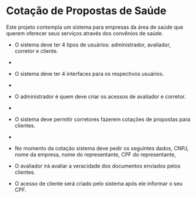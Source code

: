 # Cotação de Propostas de Saúde

Este projeto contempla um sistema para empresas da área de saúde que querem oferecer seus serviços através dos convênios de saúde.

- O sistema deve ter 4 tipos de usuários: administrador, avaliador, corretor e cliente.
- 
- O sistema deve ter 4 interfaces para os respectivos usuários.
- 
- O administrador é quem deve criar os acessos de avaliador e corretor.
- 
- O sistema deve permitir corretores fazerem cotações de propostas para clientes.
- 
- No momento da cotação sistema deve pedir os seguintes dados, CNPJ, nome da empresa, nome do representante, CPF do representante,
  
- O avaliador irá avaliar a veracidade dos documentos enviados pelos clientes.
  
- O acesso de cliente será criado pelo sistema após ele informar o seu CPF.



